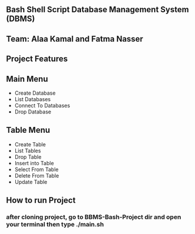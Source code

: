 Bash Shell Script Database Management System (DBMS)
-------------------------------------------------
Team: Alaa Kamal and Fatma Nasser
---------------------------------

Project Features
-----------
Main Menu
--------
- Create Database
- List Databases
- Connect To Databases
- Drop Database

Table Menu
---------
- Create Table
- List Tables
- Drop Table
- Insert into Table
- Select From Table
- Delete From Table
- Update Table

How to run Project
-------------------
### after cloning project, go to BBMS-Bash-Project dir and open your terminal then type ./main.sh
